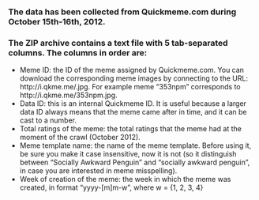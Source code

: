 ### The data has been collected from Quickmeme.com during October 15th-16th, 2012.
### The ZIP archive contains a text file with 5 tab-separated columns. The columns in order are:

<ul>
<li>
Meme ID: the ID of the meme assigned by Quickmeme.com. You can download the corresponding meme images by connecting to the URL: http://i.qkme.me/<meme_id>.jpg. For example meme “353npm” corresponds to http://i.qkme.me/353npm.jpg.
</li>
<li>
Data ID: this is an internal Quickmeme ID. It is useful because a larger data ID always means that the meme came after in time, and it can be cast to a number.
</li>
<li>
Total ratings of the meme: the total ratings that the meme had at the moment of the crawl (October 2012).
</li>
<li>
Meme template name: the name of the meme template. Before using it, be sure you make it case insensitive, now it is not (so it distinguish between “Socially Awkward Penguin” and “socially awkward penguin”, in case you are interested in meme misspelling).
</li>
<li>
Week of creation of the meme: the week in which the meme was created, in format “yyyy-[m]m-w”, where w = {1, 2, 3, 4}
</li>
<ul>
